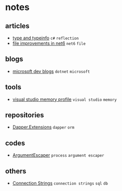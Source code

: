 # notes

## articles

- [type and typeinfo](https://devblogs.microsoft.com/dotnet/evolving-the-reflection-api/) `c#` `reflection`
- [file improvements in net6](https://devblogs.microsoft.com/dotnet/file-io-improvements-in-dotnet-6/) `net6` `file`

## blogs

- [microsoft dev blogs](https://devblogs.microsoft.com/dotnet) `dotnet` `microsoft`


## tools

- [visual studio memory profile](https://docs.microsoft.com/en-us/visualstudio/profiling/memory-usage?view=vs-2019) `visual studio` `memory`

## repositories

- [Dapper.Extensions](https://github.com/1100100/Dapper.Extensions) `dapper` `orm`

## codes

- [ArgumentEscaper](https://github.com/dotnet/sdk/blob/2a9634f3388f3bdc18ffaae870542a8591eddeed/src/RazorSdk/Tool/CommandLine/ArgumentEscaper.cs) `process` `argument escaper`

## others

- [Connection Strings](https://www.connectionstrings.com/) `connection strings` `sql` `db`
